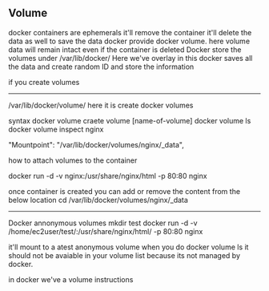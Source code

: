 ## Volume 
docker containers are ephemerals it'll remove the container it'll delete the data as well
to save the data docker provide docker volume.
here volume data will remain intact even if the container is deleted
Docker store the volumes under 
/var/lib/docker/
Here we've overlay in this docker saves all the data and create random ID and store the information 

if you create volumes 
_________________________________
/var/lib/docker/volume/
here it is create docker volumes 

syntax
docker volume craete volume [name-of-volume]
docker volume ls
docker volume inspect nginx

 "Mountpoint": "/var/lib/docker/volumes/nginx/_data",

how to attach volumes to the container

docker run -d -v nginx:/usr/share/nginx/html -p 80:80 nginx

once container is created you can add or remove the content from the below location
cd /var/lib/docker/volumes/nginx/_data

___________________________________________
Docker annonymous volumes
mkdir test
docker run -d -v /home/ec2user/test/:/usr/share/nginx/html/ -p 80:80 nginx

it'll mount to a atest anonymous volume 
when you do docker volume ls
it should not be avaiable in your volume list because its not managed by docker.

in docker we've a volume instructions
